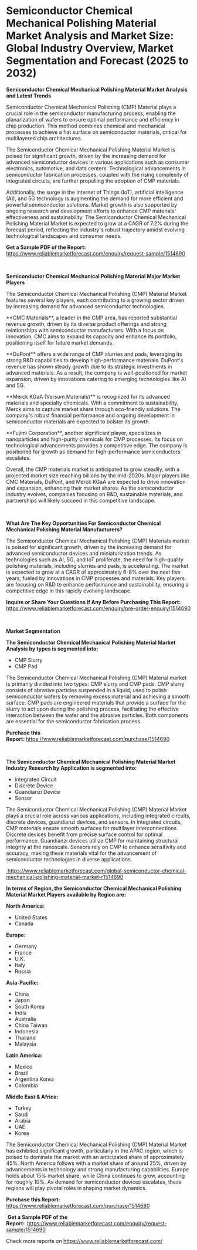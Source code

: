 <p><h1>Semiconductor Chemical Mechanical Polishing Material Market Analysis and Market Size: Global Industry Overview, Market Segmentation and Forecast (2025 to 2032)</h1></p><p><strong>Semiconductor Chemical Mechanical Polishing Material Market Analysis and Latest Trends</strong></p>
<p><p>Semiconductor Chemical Mechanical Polishing (CMP) Material plays a crucial role in the semiconductor manufacturing process, enabling the planarization of wafers to ensure optimal performance and efficiency in chip production. This method combines chemical and mechanical processes to achieve a flat surface on semiconductor materials, critical for multilayered chip architectures.</p><p>The Semiconductor Chemical Mechanical Polishing Material Market is poised for significant growth, driven by the increasing demand for advanced semiconductor devices in various applications such as consumer electronics, automotive, and data centers. Technological advancements in semiconductor fabrication processes, coupled with the rising complexity of integrated circuits, are further propelling the adoption of CMP materials.</p><p>Additionally, the surge in the Internet of Things (IoT), artificial intelligence (AI), and 5G technology is augmenting the demand for more efficient and powerful semiconductor solutions. Market growth is also supported by ongoing research and development efforts to enhance CMP materials' effectiveness and sustainability. The Semiconductor Chemical Mechanical Polishing Material Market is expected to grow at a CAGR of 7.2% during the forecast period, reflecting the industry's robust trajectory amidst evolving technological landscapes and consumer needs.</p></p>
<p><strong>Get a Sample PDF of the Report:&nbsp;</strong> <a href="https://www.reliablemarketforecast.com/enquiry/request-sample/1514690?utm_campaign=1169&utm_medium=2&utm_source=Github&utm_content=ia&utm_term=17012025&utm_id=semiconductor-chemical-mechanical-polishing-material">https://www.reliablemarketforecast.com/enquiry/request-sample/1514690</a></p>
<p>&nbsp;</p>
<p><strong>Semiconductor Chemical Mechanical Polishing Material Major Market Players</strong></p>
<p><p>The Semiconductor Chemical Mechanical Polishing (CMP) Material Market features several key players, each contributing to a growing sector driven by increasing demand for advanced semiconductor technologies. </p><p>**CMC Materials**, a leader in the CMP area, has reported substantial revenue growth, driven by its diverse product offerings and strong relationships with semiconductor manufacturers. With a focus on innovation, CMC aims to expand its capacity and enhance its portfolio, positioning itself for future market demands.</p><p>**DuPont** offers a wide range of CMP slurries and pads, leveraging its strong R&D capabilities to develop high-performance materials. DuPont's revenue has shown steady growth due to its strategic investments in advanced materials. As a result, the company is well-positioned for market expansion, driven by innovations catering to emerging technologies like AI and 5G.</p><p>**Merck KGaA (Versum Materials)** is recognized for its advanced materials and specialty chemicals. With a commitment to sustainability, Merck aims to capture market share through eco-friendly solutions. The company's robust financial performance and ongoing development in semiconductor materials are expected to bolster its growth.</p><p>**Fujimi Corporation**, another significant player, specializes in nanoparticles and high-purity chemicals for CMP processes. Its focus on technological advancements provides a competitive edge. The company is positioned for growth as demand for high-performance semiconductors escalates.</p><p>Overall, the CMP materials market is anticipated to grow steadily, with a projected market size reaching billions by the mid-2020s. Major players like CMC Materials, DuPont, and Merck KGaA are expected to drive innovation and expansion, enhancing their market shares. As the semiconductor industry evolves, companies focusing on R&D, sustainable materials, and partnerships will likely succeed in this competitive landscape.</p></p>
<p>&nbsp;</p>
<p><strong>What Are The Key Opportunities For Semiconductor Chemical Mechanical Polishing Material Manufacturers?</strong></p>
<p><p>The Semiconductor Chemical Mechanical Polishing (CMP) Materials market is poised for significant growth, driven by the increasing demand for advanced semiconductor devices and miniaturization trends. As technologies such as AI, 5G, and IoT proliferate, the need for high-quality polishing materials, including slurries and pads, is accelerating. The market is expected to grow at a CAGR of approximately 6-8% over the next five years, fueled by innovations in CMP processes and materials. Key players are focusing on R&D to enhance performance and sustainability, ensuring a competitive edge in this rapidly evolving landscape.</p></p>
<p><strong>Inquire or Share Your Questions If Any Before Purchasing This Report:</strong> <a href="https://www.reliablemarketforecast.com/enquiry/pre-order-enquiry/1514690?utm_campaign=1169&utm_medium=2&utm_source=Github&utm_content=ia&utm_term=17012025&utm_id=semiconductor-chemical-mechanical-polishing-material">https://www.reliablemarketforecast.com/enquiry/pre-order-enquiry/1514690</a></p>
<p>&nbsp;</p>
<p><strong>Market Segmentation</strong></p>
<p><strong>The Semiconductor Chemical Mechanical Polishing Material Market Analysis by types is segmented into:</strong></p>
<p><ul><li>CMP Slurry</li><li>CMP Pad</li></ul></p>
<p><p>The Semiconductor Chemical Mechanical Polishing (CMP) Material market is primarily divided into two types: CMP slurry and CMP pads. CMP slurry consists of abrasive particles suspended in a liquid, used to polish semiconductor wafers by removing excess material and achieving a smooth surface. CMP pads are engineered materials that provide a surface for the slurry to act upon during the polishing process, facilitating the effective interaction between the wafer and the abrasive particles. Both components are essential for the semiconductor fabrication process.</p></p>
<p><strong>Purchase this Report:&nbsp;</strong><a href="https://www.reliablemarketforecast.com/purchase/1514690?utm_campaign=1169&utm_medium=2&utm_source=Github&utm_content=ia&utm_term=17012025&utm_id=semiconductor-chemical-mechanical-polishing-material">https://www.reliablemarketforecast.com/purchase/1514690</a></p>
<p>&nbsp;</p>
<p><strong>The Semiconductor Chemical Mechanical Polishing Material Market Industry Research by Application is segmented into:</strong></p>
<p><ul><li>integrated Circuit</li><li>Discrete Device</li><li>Guandianzi Device</li><li>Sensor</li></ul></p>
<p><p>The Semiconductor Chemical Mechanical Polishing (CMP) Material Market plays a crucial role across various applications, including integrated circuits, discrete devices, guandianzi devices, and sensors. In integrated circuits, CMP materials ensure smooth surfaces for multilayer interconnections. Discrete devices benefit from precise surface control for optimal performance. Guandianzi devices utilize CMP for maintaining structural integrity at the nanoscale. Sensors rely on CMP to enhance sensitivity and accuracy, making these materials vital for the advancement of semiconductor technologies in diverse applications.</p></p>
<p><a href="https://www.reliablemarketforecast.com/global-semiconductor-chemical-mechanical-polishing-material-market-r1514690?utm_campaign=1169&utm_medium=2&utm_source=Github&utm_content=ia&utm_term=17012025&utm_id=semiconductor-chemical-mechanical-polishing-material">&nbsp;https://www.reliablemarketforecast.com/global-semiconductor-chemical-mechanical-polishing-material-market-r1514690</a></p>
<p><strong>In terms of Region, the Semiconductor Chemical Mechanical Polishing Material Market Players available by Region are:</strong></p>
<p>
    <p> <strong> North America: </strong>
        <ul>
            <li>United States</li>
            <li>Canada</li>
        </ul>
        </p> 
    <p> <strong> Europe: </strong>
        <ul>
            <li>Germany</li>
            <li>France</li>
            <li>U.K.</li>
            <li>Italy</li>
            <li>Russia</li>
        </ul>
        </p> 
    <p> <strong> Asia-Pacific: </strong>
        <ul>
            <li>China</li>
            <li>Japan</li>
            <li>South Korea</li>
            <li>India</li>
            <li>Australia</li>
            <li>China Taiwan</li>
            <li>Indonesia</li>
            <li>Thailand</li>
            <li>Malaysia</li>
        </ul>
        </p> 
    <p> <strong> Latin America: </strong>
        <ul>
            <li>Mexico</li>
            <li>Brazil</li>
            <li>Argentina Korea</li>
            <li>Colombia</li>
        </ul>
        </p> 
    <p> <strong> Middle East & Africa: </strong>
        <ul>
            <li>Turkey</li>
            <li>Saudi</li>
            <li>Arabia</li>
            <li>UAE</li>
            <li>Korea</li>
        </ul>
    </p>
    </p>
<p><p>The Semiconductor Chemical Mechanical Polishing (CMP) Material Market has exhibited significant growth, particularly in the APAC region, which is poised to dominate the market with an anticipated share of approximately 45%. North America follows with a market share of around 25%, driven by advancements in technology and strong manufacturing capabilities. Europe holds about 15% market share, while China continues to grow, accounting for roughly 10%. As demand for semiconductor devices escalates, these regions will play pivotal roles in shaping market dynamics.</p></p>
<p><strong>Purchase this Report: </strong><a href="https://www.reliablemarketforecast.com/purchase/1514690?utm_campaign=1169&utm_medium=2&utm_source=Github&utm_content=ia&utm_term=17012025&utm_id=semiconductor-chemical-mechanical-polishing-material">https://www.reliablemarketforecast.com/purchase/1514690</a></p>
<p>&nbsp;<strong>Get a Sample PDF of the Report:&nbsp;&nbsp;</strong><a href="https://www.reliablemarketforecast.com/enquiry/request-sample/1514690?utm_campaign=1169&utm_medium=2&utm_source=Github&utm_content=ia&utm_term=17012025&utm_id=semiconductor-chemical-mechanical-polishing-material">https://www.reliablemarketforecast.com/enquiry/request-sample/1514690</a></p>
<p><strong></strong></p>
<p>Check more reports on <a href="https://www.reliablemarketforecast.com/?utm_campaign=1169&utm_medium=2&utm_source=Github&utm_content=ia&utm_term=17012025&utm_id=semiconductor-chemical-mechanical-polishing-material">https://www.reliablemarketforecast.com/</a></p>
